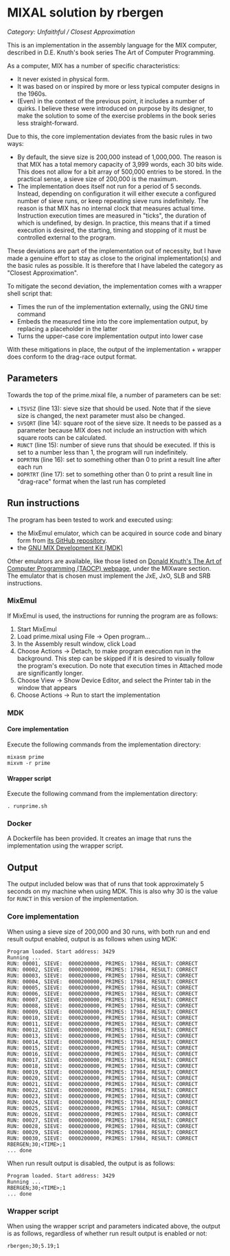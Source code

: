 # MIXAL solution by rbergen

*Category: Unfaithful / Closest Approximation*

This is an implementation in the assembly language for the MIX computer, described in D.E. Knuth's book series The Art of Computer Programming.

As a computer, MIX has a number of specific characteristics:
* It never existed in physical form.
* It was based on or inspired by more or less typical computer designs in the 1960s.
* (Even) in the context of the previous point, it includes a number of quirks. I believe these were introduced on purpose by its designer, to make the solution to some of the exercise problems in the book series less straight-forward.

Due to this, the core implementation deviates from the basic rules in two ways:
* By default, the sieve size is 200,000 instead of 1,000,000. The reason is that MIX has a total memory capacity of 3,999 words, each 30 bits wide. This does not allow for a bit array of 500,000 entries to be stored. In the practical sense, a sieve size of 200,000 is the maximum.
* The implementation does itself not run for a period of 5 seconds. Instead, depending on configuration it will either execute a configured number of sieve runs, or keep repeating sieve runs indefinitely. The reason is that MIX has no internal clock that measures actual time. Instruction execution times are measured in "ticks", the duration of which is undefined, by design. In practice, this means that if a timed execution is desired, the starting, timing and stopping of it must be controlled external to the program.

These deviations are part of the implementation out of necessity, but I have made a genuine effort to stay as close to the original implementation(s) and the basic rules as possible. It is therefore that I have labeled the category as "Closest Approximation". 

To mitigate the second deviation, the implementation comes with a wrapper shell script that:
* Times the run of the implementation externally, using the GNU time command
* Embeds the measured time into the core implementation output, by replacing a placeholder in the latter
* Turns the upper-case core implementation output into lower case

With these mitigations in place, the output of the implementation + wrapper does conform to the drag-race output format.

## Parameters

Towards the top of the prime.mixal file, a number of parameters can be set:
* `LTSVSZ` (line 13): sieve size that should be used. Note that if the sieve size is changed, the next parameter must also be changed.
* `SVSQRT` (line 14): square root of the sieve size. It needs to be passed as a parameter because MIX does not include an instruction with which square roots can be calculated. 
* `RUNCT` (line 15): number of sieve runs that should be executed. If this is set to a number less than 1, the program will run indefinitely.
* `DOPRTRN` (line 16): set to something other than 0 to print a result line after each run
* `DOPRTRT` (line 17): set to something other than 0 to print a result line in "drag-race" format when the last run has completed

## Run instructions

The program has been tested to work and executed using:
* the MixEmul emulator, which can be acquired in source code and binary form from [its GitHub repository](https://github.com/rbergen/MixEmul). 
* the [GNU MIX Development Kit (MDK)](https://www.gnu.org/software/mdk/)

Other emulators are available, like those listed on [Donald Knuth's The Art of Computer Programming (TAOCP) webpage](https://www-cs-faculty.stanford.edu/~knuth/taocp.html), under the MIXware section. The emulator that is chosen must implement the JxE, JxO, SLB and SRB instructions.

### MixEmul
If MixEmul is used, the instructions for running the program are as follows:
1. Start MixEmul
2. Load prime.mixal using File -> Open program...
3. In the Assembly result window, click Load
4. Choose Actions -> Detach, to make program execution run in the background. This step can be skipped if it is desired to visually follow the program's execution. Do note that execution times in Attached mode are significantly longer.
5. Choose View -> Show Device Editor, and select the Printer tab in the window that appears
6. Choose Actions -> Run to start the implementation 

### MDK
#### Core implementation
Execute the following commands from the implementation directory:
```
mixasm prime
mixvm -r prime
```

#### Wrapper script
Execute the following command from the implementation directory:
```
. runprime.sh
```

### Docker
A Dockerfile has been provided. It creates an image that runs the implementation using the wrapper script.

## Output

The output included below was that of runs that took approximately 5 seconds on my machine when using MDK. This is also why 30 is the value for `RUNCT` in this version of the implementation.

### Core implementation
When using a sieve size of 200,000 and 30 runs, with both run and end result output enabled, output is as follows when using MDK:

```
Program loaded. Start address: 3429
Running ...
RUN: 00001, SIEVE:  0000200000, PRIMES: 17984, RESULT: CORRECT
RUN: 00002, SIEVE:  0000200000, PRIMES: 17984, RESULT: CORRECT
RUN: 00003, SIEVE:  0000200000, PRIMES: 17984, RESULT: CORRECT
RUN: 00004, SIEVE:  0000200000, PRIMES: 17984, RESULT: CORRECT
RUN: 00005, SIEVE:  0000200000, PRIMES: 17984, RESULT: CORRECT
RUN: 00006, SIEVE:  0000200000, PRIMES: 17984, RESULT: CORRECT
RUN: 00007, SIEVE:  0000200000, PRIMES: 17984, RESULT: CORRECT
RUN: 00008, SIEVE:  0000200000, PRIMES: 17984, RESULT: CORRECT
RUN: 00009, SIEVE:  0000200000, PRIMES: 17984, RESULT: CORRECT
RUN: 00010, SIEVE:  0000200000, PRIMES: 17984, RESULT: CORRECT
RUN: 00011, SIEVE:  0000200000, PRIMES: 17984, RESULT: CORRECT
RUN: 00012, SIEVE:  0000200000, PRIMES: 17984, RESULT: CORRECT
RUN: 00013, SIEVE:  0000200000, PRIMES: 17984, RESULT: CORRECT
RUN: 00014, SIEVE:  0000200000, PRIMES: 17984, RESULT: CORRECT
RUN: 00015, SIEVE:  0000200000, PRIMES: 17984, RESULT: CORRECT
RUN: 00016, SIEVE:  0000200000, PRIMES: 17984, RESULT: CORRECT
RUN: 00017, SIEVE:  0000200000, PRIMES: 17984, RESULT: CORRECT
RUN: 00018, SIEVE:  0000200000, PRIMES: 17984, RESULT: CORRECT
RUN: 00019, SIEVE:  0000200000, PRIMES: 17984, RESULT: CORRECT
RUN: 00020, SIEVE:  0000200000, PRIMES: 17984, RESULT: CORRECT
RUN: 00021, SIEVE:  0000200000, PRIMES: 17984, RESULT: CORRECT
RUN: 00022, SIEVE:  0000200000, PRIMES: 17984, RESULT: CORRECT
RUN: 00023, SIEVE:  0000200000, PRIMES: 17984, RESULT: CORRECT
RUN: 00024, SIEVE:  0000200000, PRIMES: 17984, RESULT: CORRECT
RUN: 00025, SIEVE:  0000200000, PRIMES: 17984, RESULT: CORRECT
RUN: 00026, SIEVE:  0000200000, PRIMES: 17984, RESULT: CORRECT
RUN: 00027, SIEVE:  0000200000, PRIMES: 17984, RESULT: CORRECT
RUN: 00028, SIEVE:  0000200000, PRIMES: 17984, RESULT: CORRECT
RUN: 00029, SIEVE:  0000200000, PRIMES: 17984, RESULT: CORRECT
RUN: 00030, SIEVE:  0000200000, PRIMES: 17984, RESULT: CORRECT
RBERGEN;30;<TIME>;1
... done
```

When run result output is disabled, the output is as follows:
```
Program loaded. Start address: 3429
Running ...
RBERGEN;30;<TIME>;1
... done
```
### Wrapper script
When using the wrapper script and parameters indicated above, the output is as follows, regardless of whether run result output is enabled or not:
```
rbergen;30;5.19;1
```